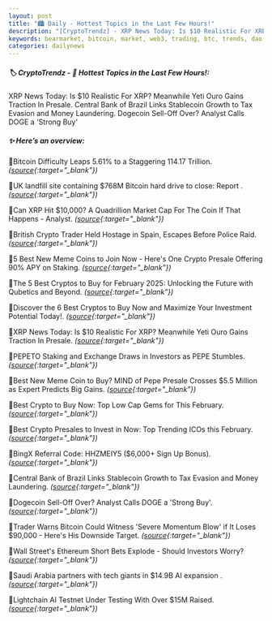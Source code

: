```yaml
---
layout: post
title: "🏙️ Daily - Hottest Topics in the Last Few Hours!"
description: "[CryptoTrendz] - XRP News Today: Is $10 Realistic For XRP? Meanwhile Yeti Ouro Gains Traction In Presale. Central Bank of Brazil Links Stablecoin Growth to Tax Evasion and Money Laundering. Dogecoin Sell-Off Over? Analyst Calls DOGE a 'Strong Buy'"
keywords: bearmarket, bitcoin, market, web3, trading, btc, trends, dao, dapps, dex, nft, blockchain
categories: dailynews
---
```


##### 🏷️  CryptoTrendz - 📌 *Hottest Topics in the Last Few Hours!:*

XRP News Today: Is $10 Realistic For XRP? Meanwhile Yeti Ouro Gains Traction In Presale. Central Bank of Brazil Links Stablecoin Growth to Tax Evasion and Money Laundering. Dogecoin Sell-Off Over? Analyst Calls DOGE a 'Strong Buy'

##### ✨ *Here’s an overview:*


🔹Bitcoin Difficulty Leaps 5.61% to a Staggering 114.17 Trillion. *([source](https://s.avyag.com/5qqw){:target="_blank"})*

🔹UK landfill site containing $768M Bitcoin hard drive to close: Report . *([source](https://s.avyag.com/w3gc){:target="_blank"})*

🔹Can XRP Hit $10,000? A Quadrillion Market Cap For The Coin If That Happens - Analyst. *([source](https://s.avyag.com/p9t3){:target="_blank"})*

🔹British Crypto Trader Held Hostage in Spain, Escapes Before Police Raid. *([source](https://s.avyag.com/uf4r){:target="_blank"})*

🔹5 Best New Meme Coins to Join Now - Here's One Crypto Presale Offering 90% APY on Staking. *([source](https://s.avyag.com/hqzv){:target="_blank"})*

🔹The 5 Best Cryptos to Buy for February 2025: Unlocking the Future with Qubetics and Beyond. *([source](https://s.avyag.com/kor7){:target="_blank"})*

🔹Discover the 6 Best Cryptos to Buy Now and Maximize Your Investment Potential Today!. *([source](https://s.avyag.com/x5pa){:target="_blank"})*

🔹XRP News Today: Is $10 Realistic For XRP? Meanwhile Yeti Ouro Gains Traction In Presale. *([source](https://s.avyag.com/k6x7){:target="_blank"})*

🔹PEPETO Staking and Exchange Draws in Investors as PEPE Stumbles. *([source](https://s.avyag.com/d431){:target="_blank"})*

🔹Best New Meme Coin to Buy? MIND of Pepe Presale Crosses $5.5 Million as Expert Predicts Big Gains. *([source](https://s.avyag.com/7n3r){:target="_blank"})*

🔹Best Crypto to Buy Now: Top Low Cap Gems for This February. *([source](https://s.avyag.com/3nv6){:target="_blank"})*

🔹Best Crypto Presales to Invest in Now: Top Trending ICOs this February. *([source](https://s.avyag.com/6f8f){:target="_blank"})*

🔹BingX Referral Code: HHZMEIY5 ($6,000+ Sign Up Bonus). *([source](https://s.avyag.com/lcdu){:target="_blank"})*

🔹Central Bank of Brazil Links Stablecoin Growth to Tax Evasion and Money Laundering. *([source](https://s.avyag.com/8sse){:target="_blank"})*

🔹Dogecoin Sell-Off Over? Analyst Calls DOGE a 'Strong Buy'. *([source](https://s.avyag.com/0d5x){:target="_blank"})*

🔹Trader Warns Bitcoin Could Witness 'Severe Momentum Blow' if It Loses $90,000 - Here's His Downside Target. *([source](https://s.avyag.com/gizd){:target="_blank"})*

🔹Wall Street's Ethereum Short Bets Explode - Should Investors Worry? *([source](https://s.avyag.com/uc0g){:target="_blank"})*

🔹Saudi Arabia partners with tech giants in $14.9B AI expansion . *([source](https://s.avyag.com/3h06){:target="_blank"})*

🔹Lightchain AI Testnet Under Testing With Over $15M Raised. *([source](https://s.avyag.com/g1n9){:target="_blank"})*
